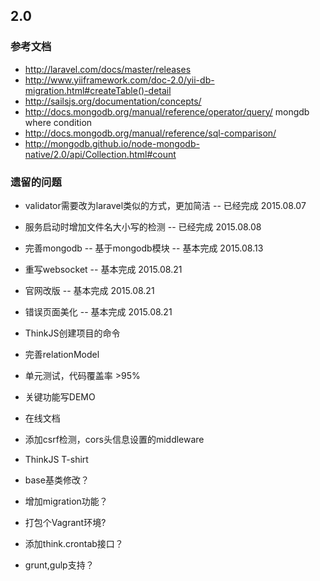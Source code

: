 ## 2.0

### 参考文档

* http://laravel.com/docs/master/releases
* http://www.yiiframework.com/doc-2.0/yii-db-migration.html#createTable()-detail
* http://sailsjs.org/documentation/concepts/
* http://docs.mongodb.org/manual/reference/operator/query/ mongdb where condition
* http://docs.mongodb.org/manual/reference/sql-comparison/
* http://mongodb.github.io/node-mongodb-native/2.0/api/Collection.html#count

### 遗留的问题

* validator需要改为laravel类似的方式，更加简洁 -- 已经完成 2015.08.07
* 服务启动时增加文件名大小写的检测 -- 已经完成 2015.08.08
* 完善mongodb -- 基于mongodb模块 -- 基本完成 2015.08.13
* 重写websocket -- 基本完成 2015.08.21
* 官网改版 -- 基本完成 2015.08.21
* 错误页面美化 -- 基本完成 2015.08.21

* ThinkJS创建项目的命令
* 完善relationModel
* 单元测试，代码覆盖率 >95%
* 关键功能写DEMO
* 在线文档
* 添加csrf检测，cors头信息设置的middleware
* ThinkJS T-shirt

* base基类修改？
* 增加migration功能？
* 打包个Vagrant环境?
* 添加think.crontab接口？
* grunt,gulp支持？





